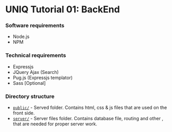# UNIQ Tutorial 01: BackEnd
### Software requirements
- Node.js
- NPM

### Technical requirements
- Expressjs
- JQuery Ajax (Search)
- Pug.js (Expressjs templator)
- Sass [Optional]

### Directory structure
- [`public/`](/sasha240100/UNIQ_Tutorial_BackEnd/tree/master/public) - Served folder. Contains html, css & js files that are used on the front side.
- [`server/`](/sasha240100/UNIQ_Tutorial_BackEnd/tree/master/server) - Server files folder. Contains database file, routing and other , that are needed for proper server work.

